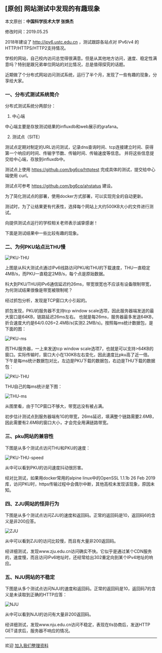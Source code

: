 ## [原创] 网站测试中发现的有趣现象

本文原创：**中国科学技术大学 张焕杰**

修改时间：2019.05.25

2018年建设了 http://ipv6.ustc.edu.cn ，测试跟踪各站点对 IPv6/v4 的 HTTP/HTTPS/HTTP2支持情况。

学校的网站，自己校内访问总觉得很满意。但是从其他地方访问，速度、稳定性满意吗？特别是跟兄弟单位网站的对比情况，总是值得探究的话题。

近期做了个分布式网站访问测试系统，运行了半个月，发现了一些有趣的现象，分享给大家。

### 一、分布式测试系统简介

分布式测试系统分两部分：

1. 中心端

中心端主要是存放测试结果的influxdb和web展示的grafana。

2. 测试点（SITE）

测试点定期对制定的URL访问测试，记录dns查询时间、tcp连接建立时间、获得第一个响应的时间、传输字节数、传输时间、传输速度等信息。
并将这些信息提交给中心端，存放到influxdb中。

测试点上使用 https://github.com/bg6cq/httptest 完成具体的测试，提交给中心端使用 curl。

测试点可参考 https://github.com/bg6cq/ahstatus 建设。

为了简化测试点的部署，使用docker方式部署，可以实现完全的自动更新。

测试时，为了让结果更有代表性，选择每个网站上大约500KB大小的文件进行测试。

向提供测试点运行的学校相关老师表示诚挚感谢！

下面是测试结果中一些比较有趣的现象。

### 二、为何PKU站点比THU慢

![PKU-THU](img/pkuvsthu-1.jpeg)

上图是从科大测试点通过IPv6线路访问PKU和THU的下载速度，THU一直稳定4MB/s，而PKU一直稳定2MB/s，每个点是原始数据。

科大到PKU/THU间IPv6通信延迟约26ms，带宽很宽也不应该有设备限制带宽，为何测试结果很像是带宽被限制呢？

经过抓包分析，发现是TCP窗口大小引起的。

抓包发现，PKU的服务器不支持tcp window scale选项，因此服务器端发送的最大窗口是64KB，链路延迟26ms左右。
也就是每26ms，服务器最多发送64KB，折合速度大约是64/0.026=2.4MB/s(实测2.2MB/s)。按照每ms统计数据包，是下面的图：

![PKU-ms](img/pku-ms.jpeg)

而THU服务器，一上来发送tcp window scale选项7，也就是可以支持>64KB的窗口。实际传输时，窗口大小在130KB左右变化，因此速度比pku高了近一倍。
下午是每ms统计数据包对比，左边是PKU下载的数据包，右边是THU下载的数据包：

![PKU-THU](img/pkuvsthu-ms.jpeg)

THU自己的每ms统计是下图：

![THU-ms](img/thu-ms.jpeg)

从图里看，由于TCP窗口不够大，带宽远没有被占满。

初步估计测试点到服务器端有1G的带宽，26ms延迟，填满整个链路需要2.6MB，因此需要有2.6MB的窗口大小，才会完全用满链路带宽。

### 三、pku网站的兼容性

下图是从多个测试点访问THU和PKU的速度：

![PKU-THU-speed](img/thupku-speed.png)

从中可以看到PKU的访问速度抖动很厉害。

经对比测试，如果用docker常用的alpine linux中的OpenSSL 1.1.1b 26 Feb 2019库，访问PKU时，https传输过程中会偶尔中断，其他高校未发现该现象，原因未知。

### 四、ZJU网站的怪异行为

下图是从多个测试点访问ZJU的速度和返回码。正常的返回码是10，返回码6的含义是非200应答。

![ZJU](img/zju.png)

从中可以看到ZJU的访问比较慢，而且有大量非200返回码。

经详细测试，发现www.zju.edu.cn访问确实不快。它似乎是通过某个CDN服务的，速度慢，而且访问IPv6地址时，还经常给出302重定向到某个IPv4地址的响应。

### 五、NJU网站的不稳定

下图是从多个测试点访问NJU的速度和返回码。正常的返回码是10，返回码7的含义是未读取到正确的HTTP应答：

![NJU](img/nju.jpg)

从中可以看到NJU的访问有大量非200返回码。

经详细测试，发现www.nju.edu.cn访问不稳定，表现在tls协商后，发送HTTP GET请求后，服务器不响应的情况。




***
欢迎 [加入我们整理资料](https://github.com/bg6cq/ITTS)
